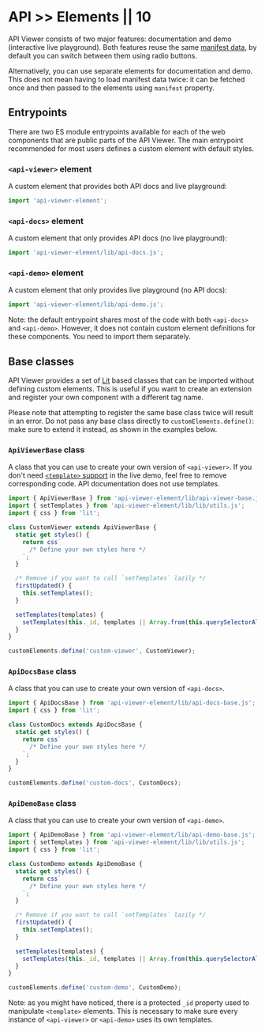 # API >> Elements || 10

API Viewer consists of two major features: documentation and demo (interactive live playground).
Both features reuse the same [manifest data](../../guide/writing-jsdoc/), by default you can switch between them using radio buttons.

Alternatively, you can use separate elements for documentation and demo.
This does not mean having to load manifest data twice: it can be fetched once and then passed to the elements using `manifest` property.

## Entrypoints

There are two ES module entrypoints available for each of the web components that are public parts of the API Viewer.
The main entrypoint recommended for most users defines a custom element with default styles.

### `<api-viewer>` element

A custom element that provides both API docs and live playground:

```js
import 'api-viewer-element';
```

### `<api-docs>` element

A custom element that only provides API docs (no live playground):

```js
import 'api-viewer-element/lib/api-docs.js';
```

### `<api-demo>` element

A custom element that only provides live playground (no API docs):

```js
import 'api-viewer-element/lib/api-demo.js';
```

Note: the default entrypoint shares most of the code with both `<api-docs>` and `<api-demo>`.
However, it does not contain custom element definitions for these components.
You need to import them separately.

## Base classes

API Viewer provides a set of [Lit](https://lit.dev/docs/components/defining/) based classes that can be imported without defining custom elements.
This is useful if you want to create an extension and register your own component with a different tag name.

Please note that attempting to register the same base class twice will result in an error.
Do not pass any base class directly to `customElements.define()`: make sure to extend it instead, as shown in the examples below.

### `ApiViewerBase` class

A class that you can use to create your own version of `<api-viewer>`.
If you don't need [`<template>` support](../templates/) in the live demo, feel free to remove corresponding code.
API documentation does not use templates.

```js
import { ApiViewerBase } from 'api-viewer-element/lib/api-viewer-base.js';
import { setTemplates } from 'api-viewer-element/lib/lib/utils.js';
import { css } from 'lit';

class CustomViewer extends ApiViewerBase {
  static get styles() {
    return css`
      /* Define your own styles here */
    `;
  }

  /* Remove if you want to call `setTemplates` lazily */
  firstUpdated() {
    this.setTemplates();
  }

  setTemplates(templates) {
    setTemplates(this._id, templates || Array.from(this.querySelectorAll('template')));
  }
}

customElements.define('custom-viewer', CustomViewer);
```

### `ApiDocsBase` class

A class that you can use to create your own version of `<api-docs>`.

```js
import { ApiDocsBase } from 'api-viewer-element/lib/api-docs-base.js';
import { css } from 'lit';

class CustomDocs extends ApiDocsBase {
  static get styles() {
    return css`
      /* Define your own styles here */
    `;
  }
}

customElements.define('custom-docs', CustomDocs);
```

### `ApiDemoBase` class

A class that you can use to create your own version of `<api-demo>`.

```js
import { ApiDemoBase } from 'api-viewer-element/lib/api-demo-base.js';
import { setTemplates } from 'api-viewer-element/lib/lib/utils.js';
import { css } from 'lit';

class CustomDemo extends ApiDemoBase {
  static get styles() {
    return css`
      /* Define your own styles here */
    `;
  }

  /* Remove if you want to call `setTemplates` lazily */
  firstUpdated() {
    this.setTemplates();
  }

  setTemplates(templates) {
    setTemplates(this._id, templates || Array.from(this.querySelectorAll('template')));
  }
}

customElements.define('custom-demo', CustomDemo);
```

Note: as you might have noticed, there is a protected `_id` property used to manipulate `<template>` elements.
This is necessary to make sure every instance of `<api-viewer>` or `<api-demo>` uses its own templates.
